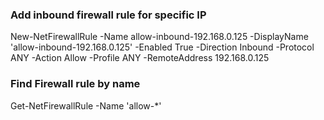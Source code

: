 ### Add inbound firewall rule for specific IP
New-NetFirewallRule -Name allow-inbound-192.168.0.125 -DisplayName 'allow-inbound-192.168.0.125' -Enabled True -Direction Inbound -Protocol ANY -Action Allow -Profile ANY -RemoteAddress 192.168.0.125

### Find Firewall rule by name
Get-NetFirewallRule -Name 'allow-*'